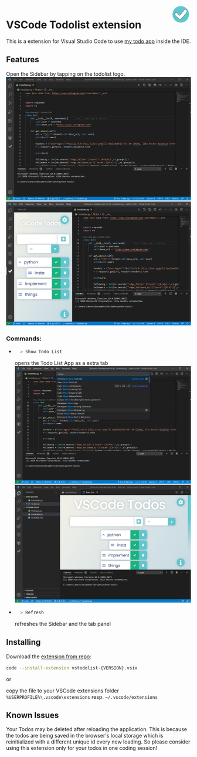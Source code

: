 <img src="https://github.com/tim0-12432/todo-list/blob/main/public/apple-touch-icon.png?raw=true" style="height: 45px; width: 45px; float: right; border-radius: 50%; margin: 5px">

# VSCode Todolist extension

This is a extension for Visual Studio Code to use [my todo app](https://github.com/tim0-12432/todo-list) inside the IDE.


## Features

Open the Sidebar by tapping on the todolist logo.
![](https://github.com/tim0-12432/vstodolist/blob/master/docs/activity-bar.PNG?raw=true)
![](https://github.com/tim0-12432/vstodolist/blob/master/docs/sidebar.PNG?raw=true)

### Commands:

- ```bash
    > Show Todo List
    ```
    opens the Todo List App as a extra tab
    ![](https://github.com/tim0-12432/vstodolist/blob/master/docs/command.PNG?raw=true)
    ![](https://github.com/tim0-12432/vstodolist/blob/master/docs/panel.PNG?raw=true)
- ```bash
    > Refresh
    ```
    refreshes the Sidebar and the tab panel


## Installing

Download the [extension from repo](https://github.com/tim0-12432/vstodolist/tree/master/versions):

```bash
code --install-extension vstodolist-{VERSION}.vsix
```

or

copy the file to your VSCode extensions folder
`%USERPROFILE%\.vscode\extensions`
resp. `~/.vscode/extensions`


## Known Issues

Your Todos may be deleted after reloading the application.
This is because the todos are being saved in the browser's local storage which is reinitialized with a different unique id every new loading.
So please consider using this extension only for your todos in one coding session!